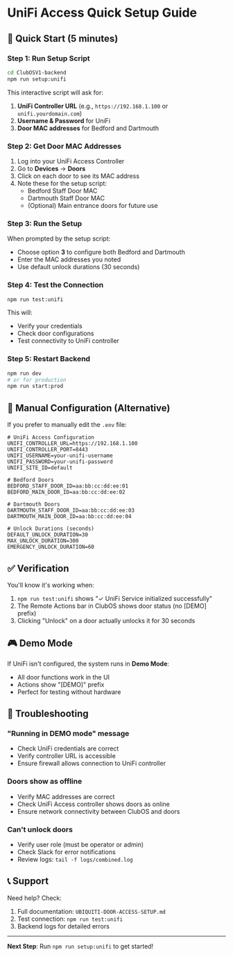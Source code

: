 # UniFi Access Quick Setup Guide

## 🚀 Quick Start (5 minutes)

### Step 1: Run Setup Script
```bash
cd ClubOSV1-backend
npm run setup:unifi
```

This interactive script will ask for:
1. **UniFi Controller URL** (e.g., `https://192.168.1.100` or `unifi.yourdomain.com`)
2. **Username & Password** for UniFi
3. **Door MAC addresses** for Bedford and Dartmouth

### Step 2: Get Door MAC Addresses

1. Log into your UniFi Access Controller
2. Go to **Devices** → **Doors**
3. Click on each door to see its MAC address
4. Note these for the setup script:
   - Bedford Staff Door MAC
   - Dartmouth Staff Door MAC
   - (Optional) Main entrance doors for future use

### Step 3: Run the Setup

When prompted by the setup script:
- Choose option **3** to configure both Bedford and Dartmouth
- Enter the MAC addresses you noted
- Use default unlock durations (30 seconds)

### Step 4: Test the Connection
```bash
npm run test:unifi
```

This will:
- Verify your credentials
- Check door configurations
- Test connectivity to UniFi controller

### Step 5: Restart Backend
```bash
npm run dev
# or for production
npm run start:prod
```

## 📝 Manual Configuration (Alternative)

If you prefer to manually edit the `.env` file:

```env
# UniFi Access Configuration
UNIFI_CONTROLLER_URL=https://192.168.1.100
UNIFI_CONTROLLER_PORT=8443
UNIFI_USERNAME=your-unifi-username
UNIFI_PASSWORD=your-unifi-password
UNIFI_SITE_ID=default

# Bedford Doors
BEDFORD_STAFF_DOOR_ID=aa:bb:cc:dd:ee:01
BEDFORD_MAIN_DOOR_ID=aa:bb:cc:dd:ee:02

# Dartmouth Doors  
DARTMOUTH_STAFF_DOOR_ID=aa:bb:cc:dd:ee:03
DARTMOUTH_MAIN_DOOR_ID=aa:bb:cc:dd:ee:04

# Unlock Durations (seconds)
DEFAULT_UNLOCK_DURATION=30
MAX_UNLOCK_DURATION=300
EMERGENCY_UNLOCK_DURATION=60
```

## ✅ Verification

You'll know it's working when:
1. `npm run test:unifi` shows "✓ UniFi Service initialized successfully"
2. The Remote Actions bar in ClubOS shows door status (no [DEMO] prefix)
3. Clicking "Unlock" on a door actually unlocks it for 30 seconds

## 🎮 Demo Mode

If UniFi isn't configured, the system runs in **Demo Mode**:
- All door functions work in the UI
- Actions show "[DEMO]" prefix
- Perfect for testing without hardware

## 🔧 Troubleshooting

### "Running in DEMO mode" message
- Check UniFi credentials are correct
- Verify controller URL is accessible
- Ensure firewall allows connection to UniFi controller

### Doors show as offline
- Verify MAC addresses are correct
- Check UniFi Access controller shows doors as online
- Ensure network connectivity between ClubOS and doors

### Can't unlock doors
- Verify user role (must be operator or admin)
- Check Slack for error notifications
- Review logs: `tail -f logs/combined.log`

## 📞 Support

Need help? Check:
1. Full documentation: `UBIQUITI-DOOR-ACCESS-SETUP.md`
2. Test connection: `npm run test:unifi`
3. Backend logs for detailed errors

---

**Next Step**: Run `npm run setup:unifi` to get started!